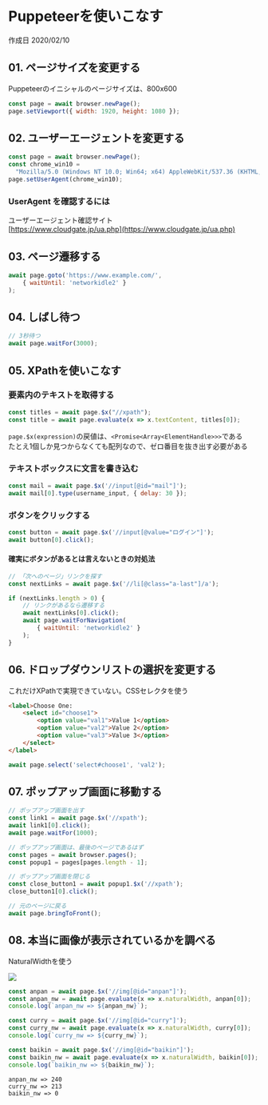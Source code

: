 # Puppeteerを使いこなす

作成日 2020/02/10

## 01. ページサイズを変更する

Puppeteerのイニシャルのページサイズは、800x600

```javascript
const page = await browser.newPage();
page.setViewport({ width: 1920, height: 1080 });
```

## 02. ユーザーエージェントを変更する

```javascript
const page = await browser.newPage();
const chrome_win10 =
  "Mozilla/5.0 (Windows NT 10.0; Win64; x64) AppleWebKit/537.36 (KHTML, like Gecko) Chrome/78.0.3904.108 Safari/537.36";
page.setUserAgent(chrome_win10);
```

### UserAgent を確認するには

ユーザーエージェント確認サイト\
[https://www.cloudgate.jp/ua.php](https://www.cloudgate.jp/ua.php)

## 03. ページ遷移する

```javascript
await page.goto('https://www.example.com/', 
    { waitUntil: 'networkidle2' }
);
```

## 04. しばし待つ

```javascript
// 3秒待つ
await page.waitFor(3000);
```

## 05. XPathを使いこなす

### 要素内のテキストを取得する

```javascript
const titles = await page.$x("//xpath");
const title = await page.evaluate(x => x.textContent, titles[0]);
```

`page.$x(expression)`の戻値は、`<Promise<Array<ElementHandle>>>`である \
たとえ1個しか見つからなくても配列なので、ゼロ番目を抜き出す必要がある

### テキストボックスに文言を書き込む

```javascript
const mail = await page.$x('//input[@id="mail"]');
await mail[0].type(username_input, { delay: 30 });
```

### ボタンをクリックする

```javascript
const button = await page.$x('//input[@value="ログイン"]');
await button[0].click();
```

#### 確実にボタンがあるとは言えないときの対処法

```javascript
// 「次へのページ」リンクを探す
const nextLinks = await page.$x('//li[@class="a-last"]/a');

if (nextLinks.length > 0) {
    // リンクがあるなら遷移する  
    await nextLinks[0].click();
    await page.waitForNavigation(
        { waitUntil: 'networkidle2' }
    );
}
```

## 06. ドロップダウンリストの選択を変更する

これだけXPathで実現できていない。CSSセレクタを使う

```html
<label>Choose One:
    <select id="choose1">
        <option value="val1">Value 1</option>
        <option value="val2">Value 2</option>
        <option value="val3">Value 3</option>
    </select>
</label>
```

```javascript
await page.select('select#choose1', 'val2');
```

## 07. ポップアップ画面に移動する

```javascript
// ポップアップ画面を出す
const link1 = await page.$x('//xpath');
await link1[0].click();
await page.waitFor(1000);

// ポップアップ画面は、最後のページであるはず
const pages = await browser.pages();
const popup1 = pages[pages.length - 1];

// ポップアップ画面を閉じる
const close_button1 = await popup1.$x('//xpath');
close_button1[0].click();

// 元のページに戻る
await page.bringToFront();
```

## 08. 本当に画像が表示されているかを調べる

NaturalWidthを使う

![](https://imgur.com/51gXQYZ.png)

```javascript
const anpan = await page.$x('//img[@id="anpan"]');
const anpan_nw = await page.evaluate(x => x.naturalWidth, anpan[0]);
console.log(`anpan_nw => ${anpan_nw}`);

const curry = await page.$x('//img[@id="curry"]');
const curry_nw = await page.evaluate(x => x.naturalWidth, curry[0]);
console.log(`curry_nw => ${curry_nw}`);

const baikin = await page.$x('//img[@id="baikin"]');
const baikin_nw = await page.evaluate(x => x.naturalWidth, baikin[0]);
console.log(`baikin_nw => ${baikin_nw}`);
```

```text
anpan_nw => 240
curry_nw => 213
baikin_nw => 0
```
